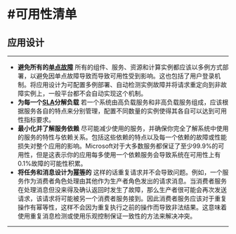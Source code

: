 #可用性清单
===

## 应用设计
---
* **避免所有的[单点故障](https://en.wikipedia.org/wiki/Single_point_of_failure)** 所有的组件、服务、资源和计算实例都应该以多例方式部署，以避免因单点故障导致而导致可用性受到影响。这也包括了用户登录机制。将应用设计为可配置多例部署、自动检测实例故障并将请求重定向到非故障实例上，一般平台都不会自动实现这个机制。
* **为每一个[SLA](https://en.wikipedia.org/wiki/End-user_license_agreement)分解负载** 若一个系统由高负载服务和非高负载服务组成，应该根据服务各自的特点来分别管理，配置不同数量的实例使得其各自可以达到可用性指标要求。
* **最小化并了解服务依赖** 尽可能减少使用的服务，并确保你完全了解系统中使用的服务的特性与依赖关系。包括这些依赖的特点以及每一个依赖的故障或性能损失对整个应用的影响。Microsoft对于大多数服务都保证了至少99.9%的可用性，但是这表示你的应用每多使用一个依赖服务会导致系统在可用性上有0.1%故障的可能性积累。
* **将任务和消息设计为[幂等](https://en.wikipedia.org/wiki/Idempotence)的** 这样的话重复请求并不会导致问题。例如，一个服务作为消费者角色处理由其他作为生产者角色发出的请求消息。当消费者服务在处理消息但没来得及确认返回时发生了故障，那么生产者很可能会再次发送请求，该请求将可能被另一个消费者服务接到。因此消费者服务应该对于重复操作有幂等性，这样不会因为重复执行之前的操作而导致非法结果。这意味着使用重复消息检测或使用乐观控制保证一致性的方法来解决冲突。
* **